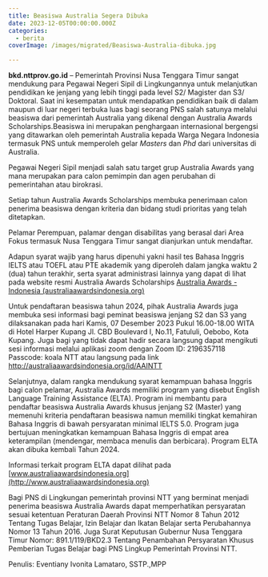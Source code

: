 ```yaml
---
title: Beasiswa Australia Segera Dibuka
date: 2023-12-05T00:00:00.000Z
categories:
  - berita
coverImage: /images/migrated/Beasiswa-Australia-dibuka.jpg

---
```


**bkd.nttprov.go.id** – Pemerintah Provinsi Nusa Tenggara Timur sangat mendukung para Pegawai Negeri Sipil di Lingkungannya untuk melanjutkan pendidikan ke jenjang yang lebih tinggi pada level S2/ Magister dan S3/ Doktoral. Saat ini kesempatan untuk mendapatkan pendidikan baik di dalam maupun di luar negeri terbuka luas bagi seorang PNS salah satunya melalui beasiswa dari pemerintah Australia yang dikenal dengan Australia Awards Scholarships.Beasiswa ini merupakan penghargaan internasional bergengsi yang ditawarkan oleh pemerintah Australia kepada Warga Negara Indonesia termasuk PNS untuk memperoleh gelar *Masters* dan *Phd* dari universitas di Australia.

Pegawai Negeri Sipil menjadi salah satu target grup Australia Awards yang mana merupakan para calon pemimpin dan agen perubahan di pemerintahan atau birokrasi.

Setiap tahun Australia Awards Scholarships membuka penerimaan calon penerima beasiswa dengan kriteria dan bidang studi prioritas yang telah ditetapkan.

Pelamar Perempuan, palamar dengan disabilitas yang berasal dari Area Fokus termasuk Nusa Tenggara Timur sangat dianjurkan untuk mendaftar.

Adapun syarat wajib yang harus dipenuhi yakni hasil tes Bahasa Inggris IELTS atau TOEFL atau PTE akademik yang diperoleh dalam jangka waktu 2 (dua) tahun terakhir, serta syarat administrasi lainnya yang dapat di lihat pada website resmi Australia Awards Scholarships [Australia Awards - Indonesia (australiaawardsindonesia.org)](https://www.australiaawardsindonesia.org/)

Untuk pendaftaran beasiswa tahun 2024, pihak Australia Awards juga membuka sesi informasi bagi peminat beasiswa jenjang S2 dan S3 yang dilaksanakan pada hari Kamis, 07 Desember 2023 Pukul 16.00-18.00 WITA di Hotel Harper Kupang Jl. CBD Boulevard I, No.11, Fatululi, Oebobo, Kota Kupang. Juga bagi yang tidak dapat hadir secara langsung dapat mengikuti sesi informasi melalui aplikasi zoom dengan Zoom ID: 2196357118 Passcode: koala NTT atau langsung pada link <http://australiaawardsindonesia.org/id/AAINTT>

Selanjutnya, dalam rangka mendukung syarat kemampuan bahasa Inggris bagi calon pelamar, Australia Awards memiliki program yang disebut English Language Training Assistance (ELTA). Program ini membantu para pendaftar beasiswa Australia Awards khusus jenjang S2 (Master) yang memenuhi kriteria pendaftaran beasiswa namun memiliki tingkat kemahiran Bahasa Inggris di bawah persyaratan minimal IELTS 5.0. Program juga bertujuan meningkatkan kemampuan Bahasa Inggris di empat area keterampilan (mendengar, membaca menulis dan berbicara). Program ELTA akan dibuka kembali Tahun 2024.

Informasi terkait program ELTA dapat dilihat pada [www.australiaawardsindonesia.org](http://www.australiaawardsindonesia.org)

Bagi PNS di Lingkungan pemerintah provinsi NTT yang berminat menjadi penerima beasiswa Australia Awards dapat memperhatikan persyaratan sesuai ketentuan Peraturan Daerah Provinsi NTT Nomor 8 Tahun 2012 Tentang Tugas Belajar, Izin Belajar dan Ikatan Belajar serta Perubahannya Nomor 13 Tahun 2016. Juga Surat Keputusan Gubernur Nusa Tenggara Timur Nomor: 891.1/119/BKD2.3 Tentang Penambahan Persyaratan Khusus Pemberian Tugas Belajar bagi PNS Lingkup Pemerintah Provinsi NTT.

Penulis: Eventiany Ivonita Lamataro, SSTP.,MPP
